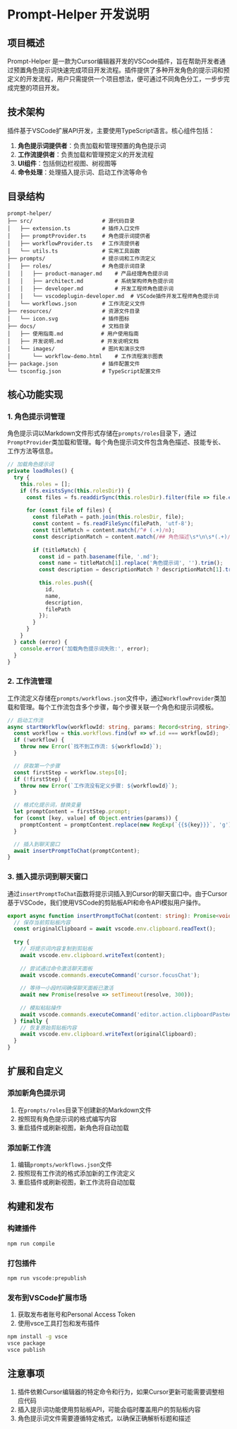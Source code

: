 # Prompt-Helper  开发说明

## 项目概述

Prompt-Helper 是一款为Cursor编辑器开发的VSCode插件，旨在帮助开发者通过预置角色提示词快速完成项目开发流程。插件提供了多种开发角色的提示词和预定义的开发流程，用户只需提供一个项目想法，便可通过不同角色分工，一步步完成完整的项目开发。

## 技术架构

插件基于VSCode扩展API开发，主要使用TypeScript语言。核心组件包括：

1. **角色提示词提供者**：负责加载和管理预置的角色提示词
2. **工作流提供者**：负责加载和管理预定义的开发流程
3. **UI组件**：包括侧边栏视图、树视图等
4. **命令处理**：处理插入提示词、启动工作流等命令

## 目录结构

```
prompt-helper/
├── src/                      # 源代码目录
│   ├── extension.ts          # 插件入口文件
│   ├── promptProvider.ts     # 角色提示词提供者
│   ├── workflowProvider.ts   # 工作流提供者
│   └── utils.ts              # 实用工具函数
├── prompts/                  # 提示词和工作流定义
│   ├── roles/                # 角色提示词目录
│   │   ├── product-manager.md    # 产品经理角色提示词
│   │   ├── architect.md          # 系统架构师角色提示词
│   │   ├── developer.md          # 开发工程师角色提示词
│   │   └── vscodeplugin-developer.md  # VSCode插件开发工程师角色提示词
│   └── workflows.json        # 工作流定义文件
├── resources/                # 资源文件目录
│   └── icon.svg              # 插件图标
├── docs/                     # 文档目录
│   ├── 使用指南.md            # 用户使用指南
│   ├── 开发说明.md            # 开发说明文档
│   └── images/               # 图片和演示文件
│       └── workflow-demo.html    # 工作流程演示图表
├── package.json              # 插件配置文件
└── tsconfig.json             # TypeScript配置文件
```

## 核心功能实现

### 1. 角色提示词管理

角色提示词以Markdown文件形式存储在`prompts/roles`目录下，通过`PromptProvider`类加载和管理。每个角色提示词文件包含角色描述、技能专长、工作方法等信息。

```typescript
// 加载角色提示词
private loadRoles() {
  try {
    this.roles = [];
    if (fs.existsSync(this.rolesDir)) {
      const files = fs.readdirSync(this.rolesDir).filter(file => file.endsWith('.md'));
      
      for (const file of files) {
        const filePath = path.join(this.rolesDir, file);
        const content = fs.readFileSync(filePath, 'utf-8');
        const titleMatch = content.match(/^# (.+)/m);
        const descriptionMatch = content.match(/## 角色描述\s*\n\s*(.+)/m);
        
        if (titleMatch) {
          const id = path.basename(file, '.md');
          const name = titleMatch[1].replace('角色提示词', '').trim();
          const description = descriptionMatch ? descriptionMatch[1].trim() : '';
          
          this.roles.push({
            id,
            name,
            description,
            filePath
          });
        }
      }
    }
  } catch (error) {
    console.error('加载角色提示词失败:', error);
  }
}
```

### 2. 工作流管理

工作流定义存储在`prompts/workflows.json`文件中，通过`WorkflowProvider`类加载和管理。每个工作流包含多个步骤，每个步骤关联一个角色和提示词模板。

```typescript
// 启动工作流
async startWorkflow(workflowId: string, params: Record<string, string>): Promise<void> {
  const workflow = this.workflows.find(wf => wf.id === workflowId);
  if (!workflow) {
    throw new Error(`找不到工作流: ${workflowId}`);
  }

  // 获取第一个步骤
  const firstStep = workflow.steps[0];
  if (!firstStep) {
    throw new Error(`工作流没有定义步骤: ${workflowId}`);
  }

  // 格式化提示词，替换变量
  let promptContent = firstStep.prompt;
  for (const [key, value] of Object.entries(params)) {
    promptContent = promptContent.replace(new RegExp(`{{${key}}}`, 'g'), value);
  }

  // 插入到聊天窗口
  await insertPromptToChat(promptContent);
}
```

### 3. 插入提示词到聊天窗口

通过`insertPromptToChat`函数将提示词插入到Cursor的聊天窗口中。由于Cursor基于VSCode，我们使用VSCode的剪贴板API和命令API模拟用户操作。

```typescript
export async function insertPromptToChat(content: string): Promise<void> {
  // 保存当前剪贴板内容
  const originalClipboard = await vscode.env.clipboard.readText();
  
  try {
    // 将提示词内容复制到剪贴板
    await vscode.env.clipboard.writeText(content);
    
    // 尝试通过命令激活聊天面板
    await vscode.commands.executeCommand('cursor.focusChat');
    
    // 等待一小段时间确保聊天面板已激活
    await new Promise(resolve => setTimeout(resolve, 300));
    
    // 模拟粘贴操作
    await vscode.commands.executeCommand('editor.action.clipboardPasteAction');
  } finally {
    // 恢复原始剪贴板内容
    await vscode.env.clipboard.writeText(originalClipboard);
  }
}
```

## 扩展和自定义

### 添加新角色提示词

1. 在`prompts/roles`目录下创建新的Markdown文件
2. 按照现有角色提示词的格式编写内容
3. 重启插件或刷新视图，新角色将自动加载

### 添加新工作流

1. 编辑`prompts/workflows.json`文件
2. 按照现有工作流的格式添加新的工作流定义
3. 重启插件或刷新视图，新工作流将自动加载

## 构建和发布

### 构建插件

```bash
npm run compile
```

### 打包插件

```bash
npm run vscode:prepublish
```

### 发布到VSCode扩展市场

1. 获取发布者账号和Personal Access Token
2. 使用vsce工具打包和发布插件

```bash
npm install -g vsce
vsce package
vsce publish
```

## 注意事项

1. 插件依赖Cursor编辑器的特定命令和行为，如果Cursor更新可能需要调整相应代码
2. 插入提示词功能使用剪贴板API，可能会临时覆盖用户的剪贴板内容
3. 角色提示词文件需要遵循特定格式，以确保正确解析标题和描述 